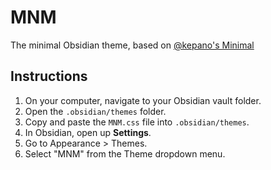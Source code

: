 # MNM

The minimal Obsidian theme, based on [@kepano's Minimal](https://github.com/kepano/obsidian-minimal)

## Instructions

1. On your computer, navigate to your Obsidian vault folder.
2. Open the `.obsidian/themes` folder.
3. Copy and paste the `MNM.css` file into `.obsidian/themes`.
4. In Obsidian, open up **Settings**.
5. Go to Appearance > Themes.
6. Select "MNM" from the Theme dropdown menu.
